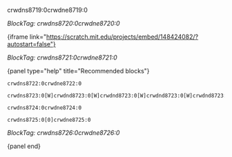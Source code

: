 crwdns8719:0crwdne8719:0

*BlockTag: crwdns8720:0crwdne8720:0*

{iframe link="https://scratch.mit.edu/projects/embed/148424082/?autostart=false"}

*BlockTag: crwdns8721:0crwdne8721:0*

{panel type="help" title="Recommended blocks"}

<pre><code class="scratch:split:random">crwdns8722:0crwdne8722:0
</code></pre>

<pre><code class="scratch:split:random">crwdns8723:0[W]crwdnd8723:0[W]crwdnd8723:0[W]crwdnd8723:0[W]crwdnd8723:0[W]crwdne8723:0
</code></pre>

<pre><code class="scratch:split:random">crwdns8724:0crwdne8724:0
</code></pre>

<pre><code class="scratch:split:random">crwdns8725:0[0]crwdne8725:0
</code></pre>

*BlockTag: crwdns8726:0crwdne8726:0*

{panel end}